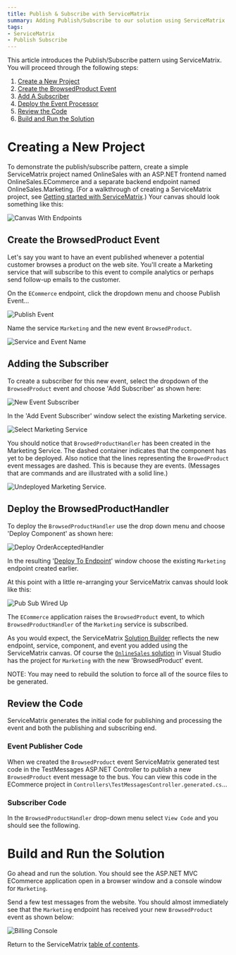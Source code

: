 ```yaml
---
title: Publish & Subscribe with ServiceMatrix
summary: Adding Publish/Subscribe to our solution using ServiceMatrix
tags:
- ServiceMatrix
- Publish Subscribe
---
```


This article introduces the Publish/Subscribe pattern using ServiceMatrix.  You will proceed through the following steps:

1. [Create a New Project](#create-a-new-project)
2. [Create the BrowsedProduct Event](#create-the-browsedproduct-event)
3. [Add A Subscriber](#adding-the-subscriber)
4. [Deploy the Event Processor](#deploy-the-browsedproductprocessor)
5. [Review the Code](#review-the-code)
6. [Build and Run the Solution](#build-and-run-the-solution)

# Creating a New Project

To demonstrate the publish/subscribe pattern, create a simple ServiceMatrix project named OnlineSales with an ASP.NET frontend named OnlineSales.ECommerce and a separate backend endpoint named OnlineSales.Marketing.  (For a walkthrough of creating a ServiceMatrix project, see [Getting started with ServiceMatrix](getting-started-with-servicematrix-2.0.md).) Your canvas should look something like this:

![Canvas With Endpoints](images/servicematrix-canvaswithendpoints-pubsub.png)

## Create the BrowsedProduct Event

Let's say you want to have an event published whenever a potential customer browses a product on the web site. You'll create a Marketing service that will subscribe to this event to compile analytics or perhaps send follow-up emails to the customer.

On the `ECommerce` endpoint, click the dropdown menu and choose Publish Event...

![Publish Event](images/servicematrix-publishevent.png)

Name the service `Marketing` and the new event `BrowsedProduct`.

![Service and Event Name](images/servicematrix-publishevent-details.png)

## Adding the Subscriber

To create a subscriber for this new event, select the dropdown of the `BrowsedProduct` event and choose 'Add Subscriber' as shown here:

![New Event Subscriber](images/servicematrix-browsedproductevent.png)

In the 'Add Event Subscriber' window select the existing Marketing service.

![Select Marketing Service](images/servicematrix-marketingservice.png)

You should notice that `BrowsedProductHandler` has been created in the Marketing Service. The dashed container indicates that the component has yet to be deployed. Also notice that the lines representing the `BrowedProduct` event messages are dashed.  This is because they are events. (Messages that are commands and are illustrated with a solid line.)

![Undeployed Marketing Service](images/servicematrix-undeployedmarketing.png).

## Deploy the BrowsedProductHandler

To deploy the `BrowsedProductHandler` use the drop down menu and choose 'Deploy Component' as shown here:

![Deploy OrderAcceptedHandler](images/servicematrix-browsedproduct-deploy.png)

In the resulting '[Deploy To Endpoint](images/servicematrix-deploytonewendpointv2.2.0.png "Deploy to Endpoint")' window choose the existing `Marketing` endpoint created earlier.

At this point with a little re-arranging your ServiceMatrix canvas should look like this:

![Pub Sub Wired Up](images/servicematrix-pubsubcanvaswired.png)

The `ECommerce` application raises the `BrowsedProduct` event, to which `BrowsedProductHandler` of the `Marketing` service is subscribed.

As you would expect, the ServiceMatrix [Solution Builder](images/servicematrix-pubsubsolutionbuilderv2.2.0.png "SolutionBuilder") reflects the new endpoint, service, component, and event you added using the ServiceMatrix canvas.  Of course the [`OnlineSales` solution](images/servicematrix-pubsubsolution.png "Visual Studio Solution") in Visual Studio has the  project for `Marketing` with the new 'BrowsedProduct' event.

NOTE: You may need to rebuild the solution to force all of the source files to be generated.

## Review the Code

ServiceMatrix generates the initial code for publishing and processing the event and both the publishing and subscribing end. 

### Event Publisher Code 

When we created the `BrowsedProduct` event ServiceMatrix generated test code in the TestMessages ASP.NET Controller to publish a new `BrowsedProduct` event message to the bus. You can view this code in the ECommerce project in `Controllers\TestMessagesController.generated.cs`...

<!-- import ServiceMatrix.OnlineSalesPubSub.ECommerce.TestMessagesController -->

### Subscriber Code

In the `BrowsedProductHandler` drop-down menu select `View Code` and you should see the following. 

<!-- import ServiceMatrix.OnlineSalesPubSub.Marketing.BrowsedProductHandler -->

# Build and Run the Solution

Go ahead and run the solution. You should see the ASP.NET MVC ECommerce application open in a browser window and a console window for `Marketing`.

Send a few test messages from the website.  You should almost immediately see that the `Marketing` endpoint has received your new `BrowsedProduct` event as shown below:

![Billing Console](images/servicematrix-marketingconsole.png)  
 
Return to the ServiceMatrix [table of contents](./).